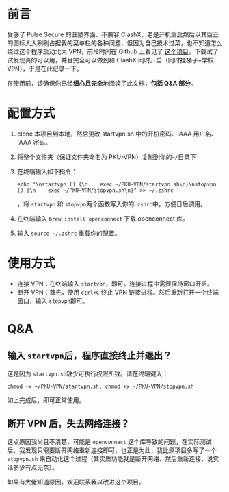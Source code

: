 # 前言

受够了 Pulse Secure 的丑陋界面、不兼容 ClashX、老是开机重启然后以其巨丑的图标大大咧咧占据我的菜单栏的各种问题，但因为自己技术过菜，也不知道怎么绕过这个程序启动北大 VPN，前段时间在 Github 上看见了 [这个项目](https://github.com/PKUfudawei/pkuvpn/)，下载试了试发现真的可以用，并且完全可以做到和 ClashX 同时开启（同时挂梯子+学校 VPN），于是在此记录一下。

在使用前，请确保你已经**细心且完全**地阅读了此文档，**包括 Q&A 部分**。

# 配置方式

1. clone 本项目到本地，然后更改 startvpn.sh 中的开机密码、IAAA 用户名、IAAA 密码。

2. 将整个文件夹（保证文件夹命名为 PKU-VPN）复制到你的`~/`目录下

3. 在终端输入如下指令：

   ```shell
   echo "\nstartvpn () {\n    exec ~/PKU-VPN/startvpn.sh\n}\nstopvpn () {\n    exec ~/PKU-VPN/stopvpn.sh\n}" >> ~/.zshrc
   ```

   ，将 `startvpn` 和 `stopvpn`两个函数写入你的`.zshrc`中，方便日后调用。

4. 在终端输入 `brew install openconnect` 下载 openconnect 库。

4. 输入 `source ~/.zshrc` 重载你的配置。

# 使用方式

* 连接 VPN：在终端输入 `startvpn`，即可。连接过程中需要保持窗口开启。
* 断开 VPN：首先，使用 `ctrl+C` 终止 VPN 链接进程。然后重新打开一个终端窗口，输入 `stopvpn`即可。

# Q&A

## 输入 `startvpn`后，程序直接终止并退出？

这是因为 `startvpn.sh`缺少可执行权限所致。请在终端键入：

```shell
chmod +x ~/PKU-VPN/startvpn.sh; chmod +x ~/PKU-VPN/stopvpn.sh
```

如上完成后，即可正常使用。

## 断开 VPN 后，失去网络连接？

这点原因我尚且不清楚，可能是 `openconnect` 这个库导致的问题，在实际测试后，我发现只需要断开网络重新连接即可，也正是为此，我比原项目多写了一个 `stopvpn.sh` 来自动化这个过程（其实质功能就是断开网络、然后重新连接，说实话多少有点无奈）。

如果有大佬知道原因，欢迎联系我以改进这个项目。